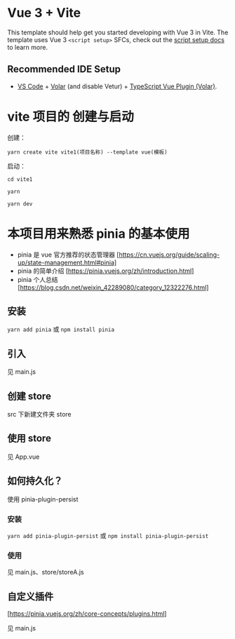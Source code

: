 # Vue 3 + Vite

This template should help get you started developing with Vue 3 in Vite. The template uses Vue 3 `<script setup>` SFCs, check out the [script setup docs](https://v3.vuejs.org/api/sfc-script-setup.html#sfc-script-setup) to learn more.

## Recommended IDE Setup

- [VS Code](https://code.visualstudio.com/) + [Volar](https://marketplace.visualstudio.com/items?itemName=Vue.volar) (and disable Vetur) + [TypeScript Vue Plugin (Volar)](https://marketplace.visualstudio.com/items?itemName=Vue.vscode-typescript-vue-plugin).

# vite 项目的 创建与启动

创建：

`yarn create vite vite1(项目名称) --template vue(模板)`

启动：

`cd vite1`

`yarn`

`yarn dev`

# 本项目用来熟悉 pinia 的基本使用

- pinia 是 vue 官方推荐的状态管理器 [https://cn.vuejs.org/guide/scaling-up/state-management.html#pinia]
- pinia 的简单介绍 [https://pinia.vuejs.org/zh/introduction.html]
- pinia 个人总结 [https://blog.csdn.net/weixin_42289080/category_12322276.html]

## 安装

`yarn add pinia`
或
`npm install pinia`

## 引入

见 main.js

## 创建 store

src 下新建文件夹 store

## 使用 store

见 App.vue

## 如何持久化？

使用 pinia-plugin-persist

### 安装

`yarn add pinia-plugin-persist`
或
`npm install pinia-plugin-persist`

### 使用

见 main.js、store/storeA.js

## 自定义插件

[https://pinia.vuejs.org/zh/core-concepts/plugins.html]

见 main.js
